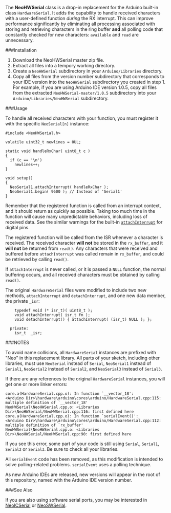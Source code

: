 The **NeoHWSerial** class is a drop-in replacement for the Arduino built-in class `HardwareSerial`.  It adds the capability to handle received characters with a user-defined function *during* the RX interrupt.  This can improve performance significantly by eliminating all processing associated with storing and retrieving characters in the ring buffer **and** all polling code that constantly checked for new characters: `available` and `read` are unnecessary.

###Installation

1. Download the NeoHWSerial master zip file.
2. Extract all files into a tempory working directory.
3. Create a `NeoHWSerial` subdirectory in your `Arduino/Libraries` directory.
4. Copy all files from the version number subdirectory that corresponds to your IDE version into the `NeoHWSerial` subdirectory you created in step 1.  For example, if you are using Arduino IDE version 1.0.5, copy all files from the extracted `NeoHWSerial-master/1.0.5` subdirectory into your `Arduino/Libraries/NeoHWSerial` subdirectory.

###Usage

To handle all received characters with your function, you must register it with the specific `NeoSerial[n]` instance:

    #include <NeoHWSerial.h>
    
    volatile uint32_t newlines = 0UL;
    
    static void handleRxChar( uint8_t c )
    {
      if (c == '\n')
        newlines++;
    }
    
    void setup()
    {
      NeoSerial1.attachInterrupt( handleRxChar );
      NeoSerial1.begin( 9600 ); // Instead of 'Serial1'
    }

Remember that the registered function is called from an interrupt context, and it should return as quickly as possible.  Taking too much time in the function will cause many unpredictable behaviors, including loss of received data.  See the similar warnings for the built-in [`attachInterrupt`](https://www.arduino.cc/en/Reference/AttachInterrupt) for digital pins.

The registered function will be called from the ISR whenever a character is received.  The received character **will not** be stored in the `rx_buffer`, and it **will not** be returned from `read()`.  Any characters that were received and buffered before `attachInterrupt` was called remain in `rx_buffer`, and could be retrieved by calling `read()`.

If `attachInterrupt` is never called, or it is passed a `NULL` function, the normal buffering occurs, and all received characters must be obtained by calling `read()`.

The original `HardwareSerial` files were modified to include two new methods, `attachInterrupt` and `detachInterrupt`, and one new data member, the private `_isr`:

```
    typedef void (* isr_t)( uint8_t );
    void attachInterrupt( isr_t fn );
    void detachInterrupt() { attachInterrupt( (isr_t) NULL ); };

  private:
    isr_t  _isr;
```

###NOTES

To avoid name collisions, all `HardwareSerial` instances are prefixed with "Neo" in this replacement library.  All parts of your sketch, including other libraries, must use `NeoSerial` instead of `Serial`, `NeoSerial1` instead of `Serial1`, `NeoSerial2` instead of `Serial2`, and `NeoSerial3` instead of `Serial3`.

If there are any references to the original `HardwareSerial` instances, you will get one or more linker errors:

    core.a(HardwareSerial.cpp.o): In function `__vector_18':
    <Arduino Dir>\hardware\arduino\cores\arduino/HardwareSerial.cpp:115: multiple definition of `__vector_18'
    NeoHWSerial\NeoHWSerial.cpp.o: <Libraries Dir>\NeoHWSerial/NeoHWSerial.cpp:116: first defined here
    core.a(HardwareSerial.cpp.o): In function `serialEvent()':
    <Arduino Dir>\hardware\arduino\cores\arduino/HardwareSerial.cpp:112: multiple definition of `rx_buffer'
    NeoHWSerial\NeoHWSerial.cpp.o: <Libraries Dir>\NeoHWSerial/NeoHWSerial.cpp:90: first defined here

If you see this error, some part of your code is still using `Serial`, `Serial1`, `Serial2` or `Serial3`.  Be sure to check all your libraries.

All `serialEvent` code has been removed, as this modification is intended to solve polling-related problems.  `serialEvent` uses a polling technique.

As new Arduino IDEs are released, new versions will appear in the root of this repository, named with the Arduino IDE version number.

###See Also

If you are also using software serial ports, you may be interested in [NeoICSerial](https://github.com/SlashDevin/NeoICSerial) or [NeoSWSerial](https://github.com/SlashDevin/NeoSWSerial).
